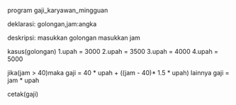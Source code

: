 program gaji_karyawan_mingguan

deklarasi:
golongan,jam:angka

deskripsi:
masukkan golongan 
masukkan jam 

kasus(golongan)
      1.upah = 3000
      2.upah = 3500
      3.upah = 4000
      4.upah = 5000

jika(jam > 40)maka
     gaji = 40 * upah + ((jam - 40)* 1.5 * upah)
  lainnya
     gaji = jam * upah

cetak(gaji)               